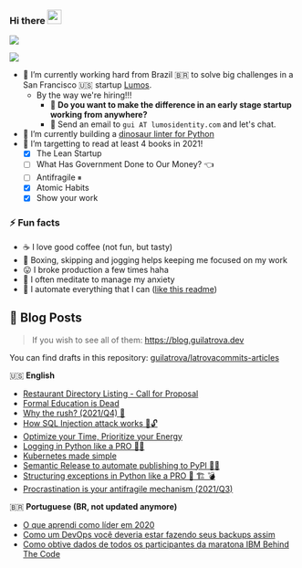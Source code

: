 ### Hi there <a href="https://www.gautamkrishnar.com/"><img src="https://media.giphy.com/media/hvRJCLFzcasrR4ia7z/giphy.gif" width="25px"></a>

[![](https://img.shields.io/twitter/follow/guilatrova?style=social)](https://twitter.com/guilatrova)

[![](https://img.shields.io/github/followers/guilatrova?style=social)](#)


- 🎯 I’m currently working hard from Brazil 🇧🇷 to solve big challenges in a San Francisco 🇺🇸 startup [Lumos](https://github.com/teamlumos). 
   - By the way we're hiring!!! 
       - 🚀 **Do you want to make the difference in an early stage startup working from anywhere?** 
       - 📨 Send an email to `gui AT lumosidentity.com` and let's chat.
- 🦖 I’m currently building a [dinosaur linter for Python](https://blog.guilatrova.dev/project-tryceratops/)
- 🌱 I’m targetting to read at least 4 books in 2021!
   - [x] The Lean Startup
   - [ ] What Has Government Done to Our Money? 👈
   - [ ] Antifragile ⏸
   - [x] Atomic Habits
   - [x] Show your work

### ⚡ Fun facts

- ☕ I love good coffee (not fun, but tasty)
- 🥊 Boxing, skipping and jogging helps keeping me focused on my work
- 😛 I broke production a few times haha
- 🧘 I often meditate to manage my anxiety
- 🤖 I automate everything that I can ([like this readme](https://github.com/guilatrova/guilatrova))


## 📝 Blog Posts

> If you wish to see all of them: https://blog.guilatrova.dev

You can find drafts in this repository: [guilatrova/latrovacommits-articles](https://github.com/guilatrova/latrovacommits-articles)

🇺🇸 **English**
<!-- PERSONAL_BLOG:START -->
- [Restaurant Directory Listing - Call for Proposal](https://guicommits.com/antifragile-dev-1-restaurant-directory-listing-proposal/)
- [Formal Education is Dead](https://guicommits.com/formal-education-is-dead/)
- [Why the rush? &lpar;2021/Q4&rpar; 🎢](https://guicommits.com/why-the-rush-2021-q4/)
- [How SQL Injection attack works 💉🔓](https://guicommits.com/how-sql-injection-attack-works-with-examples/)
- [Optimize your Time, Prioritize your Energy](https://guicommits.com/optimize-your-time-prioritize-your-energy/)
- [Logging in Python like a PRO 🐍🌴](https://guicommits.com/how-to-log-in-python-like-a-pro/)
- [Kubernetes made simple](https://guicommits.com/kubernetes-tutorial-for-dummies/)
- [Semantic Release to automate publishing to PyPI 🚀🐍](https://guicommits.com/semantic-release-to-automate-versioning-and-publishing-to-pypi-with-github-actions/)
- [Structuring exceptions in Python like a PRO 🐍 🏗️ 💣](https://guicommits.com/how-to-structure-exception-in-python-like-a-pro/)
- [Procrastination is your antifragile mechanism &lpar;2021/Q3&rpar;](https://guicommits.com/procrastination-is-your-antifragile-mechanism-q3-2021/)
<!-- PERSONAL_BLOG:END -->

🇧🇷 **Portuguese (BR, not updated anymore)**
<!-- MEDIUM-BR:START -->
- [O que aprendi como líder em 2020](https://guilatrova.medium.com/o-que-aprendi-como-l%C3%ADder-em-2020-39b125f7176b?source=rss-d7e46d8b9f7b------2)
- [Como um DevOps você deveria estar fazendo seus backups assim](https://guilatrova.medium.com/como-um-devops-voc%C3%AA-deveria-estar-fazendo-seus-backups-assim-517ad7c1b3c6?source=rss-d7e46d8b9f7b------2)
- [Como obtive dados de todos os participantes da maratona IBM Behind The Code](https://guilatrova.medium.com/como-obtive-dados-de-todos-os-participantes-da-maratona-ibm-behind-the-code-fd2038f5a187?source=rss-d7e46d8b9f7b------2)
<!-- MEDIUM-BR:END -->
